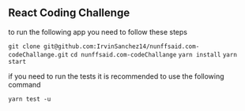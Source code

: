 ## React Coding Challenge

to run the following app you need to follow these steps

`git clone git@github.com:IrvinSanchez14/nunffsaid.com-codeChallange.git`
`cd nunffsaid.com-codeChallange`
`yarn install`
`yarn start`

if you need to run the tests it is recommended to use the following command

`yarn test -u`
